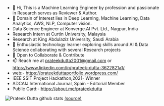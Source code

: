 - 👋 Hi, This is a Machine Learning Engineer by profession and passionate in Research serves as Reviewer & Author.
- 👀 Domain of Interest lies in Deep Learning, Machine Learning, Data Analytics, AWS, NLP, Computer vision.
- Data Science Engineer at Konverge.AI Pvt. Ltd., Nagpur, India
- Research Intern at Curtin University, Malaysia
- Research at King Abdulaziz University, Saudi Arabia
- 🌱 Enthusiastic technology learner exploring skills around AI & Data Science collaborating with several Research projects
- 💞️ Open to Collaborate & Contribute
- 📫 Reach me at prateekdutta2001@gmail.com or https://www.linkedin.com/in/prateek-dutta-3622821a1/ 
- web:- https://prateekduttaportfolio.wordpress.com/
- IEEE SSIT Project Hackathon,2021- Winner
- ADCAIJ International Journal, Spain - Editorial Member
- Public Card:- https://about.me/prateekdutta

![Prateek Dutta github stats](https://github-readme-stats.vercel.app/api?username=PrateekDutta2001&show_icons=true)
 [(source)](https://github.com/anuraghazra/github-readme-stats)

<!---
PrateekDutta2001/PrateekDutta2001 is a ✨ special ✨ repository because its `README.md` (this file) appears on your GitHub profile.
You can click the Preview link to take a look at your changes.
--->
